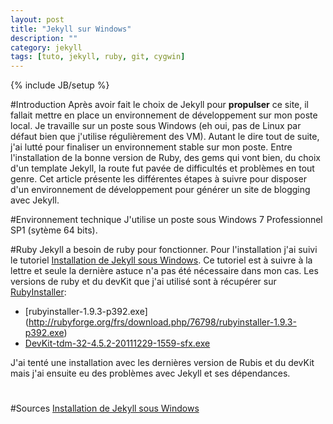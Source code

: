 ```yaml
---
layout: post
title: "Jekyll sur Windows"
description: ""
category: jekyll
tags: [tuto, jekyll, ruby, git, cygwin]
---
```

{% include JB/setup %}

#Introduction
Après avoir fait le choix de Jekyll pour **propulser** ce site, il fallait mettre en place un environnement de développement sur mon poste local.
Je travaille sur un poste sous Windows (eh oui, pas de Linux par défaut bien que j'utilise régulièrement des VM).
Autant le dire tout de suite, j'ai lutté pour finaliser un environnement stable sur mon poste.
Entre l'installation de la bonne version de Ruby, des gems qui vont bien, du choix d'un template Jekyll, la route fut pavée de difficultés et problèmes en tout genre.
Cet article présente les différentes étapes à suivre pour disposer d'un environnement de développement pour générer un site de blogging avec Jekyll.

#Environnement technique
J'utilise un poste sous Windows 7 Professionnel SP1 (sytème 64 bits). 

#Ruby
Jekyll a besoin de ruby pour fonctionner. Pour l'installation j'ai suivi le tutoriel [Installation de Jekyll sous Windows](http://forresst.github.io/2012/03/20/Installer-Jekyll-Sous-Windows). Ce tutoriel est à suivre à la lettre et seule la dernière astuce n'a pas été nécessaire dans mon cas.
Les versions de ruby et du devKit que j'ai utilisé sont à récupérer sur [RubyInstaller](http://rubyinstaller.org/downloads/):
- [rubyinstaller-1.9.3-p392.exe] (http://rubyforge.org/frs/download.php/76798/rubyinstaller-1.9.3-p392.exe)
- [DevKit-tdm-32-4.5.2-20111229-1559-sfx.exe](https://github.com/downloads/oneclick/rubyinstaller/DevKit-tdm-32-4.5.2-20111229-1559-sfx.exe)

J'ai tenté une installation avec les dernières version de Rubis et du devKit mais j'ai ensuite eu des problèmes avec Jekyll et ses dépendances.

#


#Sources
[Installation de Jekyll sous Windows](http://forresst.github.io/2012/03/20/Installer-Jekyll-Sous-Windows)